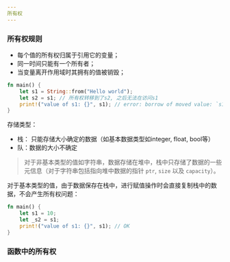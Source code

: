 ```yaml
---
所有权
---
```

### 所有权规则

- 每个值的所有权归属于引用它的变量；
- 同一时间只能有一个所有者；
- 当变量离开作用域时其拥有的值被销毁；

```rust
fn main() {
    let s1 = String::from("Hello world");
    let s2 = s1; // 所有权转移到了s2, 之后无法在访问s1
    print!("value of s1: {}", s1); // error: borrow of moved value: `s1`
}
```

存储类型：

- 栈： 只能存储大小确定的数据（如基本数据类型如integer, float, bool等）
- 队：数据的大小不确定

> 对于非基本类型的值如字符串，数据存储在堆中，栈中只存储了数据的一些元信息（对于字符串包括指向堆中数据的指针 `ptr`, `size` 以及 `capacity`）。

对于基本类型的值，由于数据保存在栈中，进行赋值操作时会直接复制栈中的数据，不会产生所有权问题：

```rust
fn main() {
    let s1 = 10;
    let _s2 = s1;
    print!("value of s1: {}", s1); // OK
}
```

### 函数中的所有权
